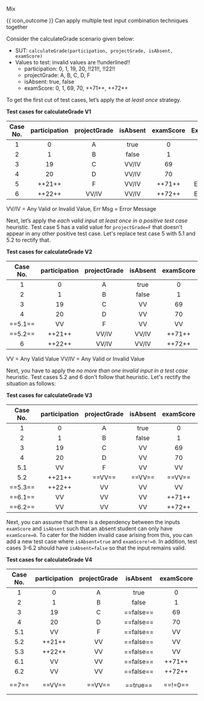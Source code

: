 <span id="title">Mix</span>

<span id="prereqs"></span>

<span id="outcomes">{{ icon_outcome }} Can apply multiple test input combination techniques together</span>

<div id="body">

Consider the calculateGrade scenario given below:

<box>

* SUT: `calculateGrade(participation, projectGrade, isAbsent, examScore)`
* Values to test: invalid values are !!underlined!!
  * participation: 0, 1, 19, 20, !!21!!, !!22!!
  * projectGrade: A, B, C, D, F
  * isAbsent: true, false
  * examScore: 0, 1, 69, 70, ++71++, ++72++

</box>

To get the first cut of test cases, let’s apply the _at least once_ strategy.

<box>

**Test cases for calculateGrade V1**

| Case No. | participation  | projectGrade | isAbsent    | examScore | Expected    |
| :------: | :------------: | :----------: | :---------: | :-------: | :---------: |
| 1        | 0              | A            | true        | 0         | ...         |
| 2        | 1              | B            | false       | 1         | ...         |
| 3        | 19             | C            | VV/IV       | 69        | ...         |
| 4        | 20             | D            | VV/IV       | 70        | ...         |
| 5        | ++21++         | F            | VV/IV       | ++71++    | Err Msg     |
| 6        | ++22++         | VV/IV        | VV/IV       | ++72++    | Err Msg     |

VV/IV = Any Valid or Invalid Value, Err Msg = Error Message

</box>

Next, let’s apply the _each valid input at least once in a positive test case_ heuristic. Test case 5 has a valid value for `projectGrade=F` that doesn't appear in any other positive test case. Let's replace test case 5 with 5.1 and 5.2 to rectify that.

<box>

**Test cases for calculateGrade V2**

| Case No. | participation  | projectGrade | isAbsent    | examScore | Expected    |
| :------: | :------------: | :----------: | :---------: | :-------: | :---------: |
| 1        | 0              | A            | true        | 0         | ...         |
| 2        | 1              | B            | false       | 1         | ...         |
| 3        | 19             | C            | VV          | 69        | ...         |
| 4        | 20             | D            | VV          | 70        | ...         |
| ==5.1==  | VV             | F            | VV          | VV        | ...         |
| ==5.2==  | ++21++         | VV/IV        | VV/IV       | ++71++    | Err Msg     |
| 6        | ++22++         | VV/IV        | VV/IV       | ++72++    | Err Msg     |

VV = Any Valid Value VV/IV = Any Valid or Invalid Value

</box>

Next, you have to apply the _no more than one invalid input in a test case_ heuristic. Test cases 5.2 and 6 don't follow that heuristic. Let's rectify the situation as follows:

<box>

**Test cases for calculateGrade V3**

| Case No. | participation  | projectGrade | isAbsent    | examScore | Expected    |
| :------: | :------------: | :----------: | :---------: | :-------: | :---------: |
| 1        | 0              | A            | true        | 0         | ...         |
| 2        | 1              | B            | false       | 1         | ...         |
| 3        | 19             | C            | VV          | 69        | ...         |
| 4        | 20             | D            | VV          | 70        | ...         |
| 5.1      | VV             | F            | VV          | VV        | ...         |
| 5.2      | ++21++         | ==VV==       | ==VV==      | ==VV==    | Err Msg     |
| ==5.3==  | ++22++         | VV           | VV          | VV        | Err Msg     |
| ==6.1==  | VV             | VV           | VV          | ++71++    | Err Msg     |
| ==6.2==  | VV             | VV           | VV          | ++72++    | Err Msg     |

</box>

Next, you can assume that there is a dependency between the inputs `examScore` and `isAbsent` such that an absent student can only have `examScore=0`. To cater for the hidden invalid case arising from this, you can add a new test case where `isAbsent=true` and `examScore!=0`. In addition, test cases 3-6.2 should have `isAbsent=false` so that the input remains valid.

<box>

**Test cases for calculateGrade V4**

| Case No. | participation  | projectGrade | isAbsent    | examScore | Expected    |
| :------: | :------------: | :----------: | :---------: | :-------: | :---------: |
| 1        | 0              | A            | true        | 0         | ...         |
| 2        | 1              | B            | false       | 1         | ...         |
| 3        | 19             | C            | ==false==   | 69        | ...         |
| 4        | 20             | D            | ==false==   | 70        | ...         |
| 5.1      | VV             | F            | ==false==   | VV        | ...         |
| 5.2      | ++21++         | VV           | ==false==   | VV        | Err Msg     |
| 5.3      | ++22++         | VV           | ==false==   | VV        | Err Msg     |
| 6.1      | VV             | VV           | ==false==   | ++71++    | Err Msg     |
| 6.2      | VV             | VV           | ==false==   | ++72++    | Err Msg     |
| ==7==    | ==VV==         | ==VV==       | ==true==    | ==!=0==   | ==Err Msg== |

</box>

</div>

<div id="extras">
 <include src="exercisesPanel.md" boilerplate />
</div>
